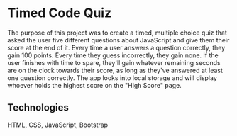 # Timed Code Quiz

The purpose of this project was to create a timed, multiple choice quiz that asked the user five different questions about JavaScript and give them their score at the end of it. Every time a user answers a question correctly, they gain 100 points. Every time they guess incorrectly, they gain none. If the user finishes with time to spare, they'll gain whatever remaining seconds are on the clock towards their score, as long as they've answered at least one question correctly. The app looks into local storage and will display whoever holds the highest score on the "High Score" page.

## Technologies
HTML, CSS, JavaScript, Bootstrap
